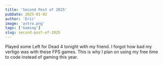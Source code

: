 ```yaml
---
title: 'Second Post of 2025'
pubDate: 2025-01-02
author: 'Eric'
image: 'astro.png'
tags: ['Gaming']
slug: second-post-of-2025
---
```


Played some Left for Dead 4 tonight with my friend. I forgot how bad my vertigo was with these FPS games. This is why I plan on using my free time to code instead of gaming this year. 